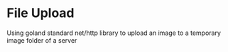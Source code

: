 # File Upload
Using goland standard net/http library to upload an image to a temporary image folder of a server